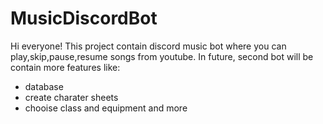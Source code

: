 # MusicDiscordBot
Hi everyone! 
This project contain discord music bot where you can play,skip,pause,resume songs from youtube. In future, second bot will be contain more features like:
- database
- create charater sheets
- chooise class and equipment
and more
